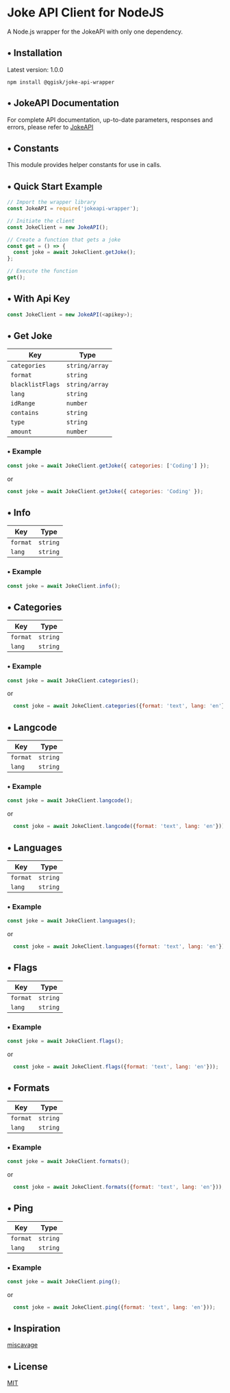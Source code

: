 # Joke API Client for NodeJS
A Node.js wrapper for the JokeAPI with only one dependency.

## • Installation

Latest version: 1.0.0

`npm install @qgisk/joke-api-wrapper`

## • JokeAPI Documentation

For complete API documentation, up-to-date parameters, responses and errors, please refer to [JokeAPI](https://jokeapi.dev)

## • Constants

This module provides helper constants for use in calls.

## • Quick Start Example

```javascript
// Import the wrapper library
const JokeAPI = require('jokeapi-wrapper');

// Initiate the client
const JokeClient = new JokeAPI();

// Create a function that gets a joke
const get = () => {
  const joke = await JokeClient.getJoke();
};

// Execute the function
get();
```

## • With Api Key

```javascript
const JokeClient = new JokeAPI(<apikey>);

```

## • Get Joke

| Key              | Type           |
| ---------------- | -------------- |
| `categories`     | `string/array` |
| `format`         | `string`       |
| `blacklistFlags` | `string/array` |
| `lang`           | `string`       |
| `idRange`        | `number`       |
| `contains`       | `string`       |
| `type`           | `string`       |
| `amount`         | `number`       |

### • Example

```javascript
const joke = await JokeClient.getJoke({ categories: ['Coding'] });
```

or

```javascript
const joke = await JokeClient.getJoke({ categories: 'Coding' });
```

## • Info

| Key      | Type     |
| -------- | -------- |
| `format` | `string` |
| `lang`   | `string` |

### • Example

```javascript
const joke = await JokeClient.info();
```

## • Categories

| Key      | Type     |
| -------- | -------- |
| `format` | `string` |
| `lang`   | `string` |

### • Example

```javascript
const joke = await JokeClient.categories();
```

or

```javascript
  const joke = await JokeClient.categories({format: 'text', lang: 'en'}));
```

## • Langcode

| Key      | Type     |
| -------- | -------- |
| `format` | `string` |
| `lang`   | `string` |

### • Example

```javascript
const joke = await JokeClient.langcode();
```

or

```javascript
  const joke = await JokeClient.langcode({format: 'text', lang: 'en'}));
```

## • Languages

| Key      | Type     |
| -------- | -------- |
| `format` | `string` |
| `lang`   | `string` |

### • Example

```javascript
const joke = await JokeClient.languages();
```

or

```javascript
  const joke = await JokeClient.languages({format: 'text', lang: 'en'}));
```

## • Flags

| Key      | Type     |
| -------- | -------- |
| `format` | `string` |
| `lang`   | `string` |

### • Example

```javascript
const joke = await JokeClient.flags();
```

or

```javascript
  const joke = await JokeClient.flags({format: 'text', lang: 'en'}));
```

## • Formats

| Key      | Type     |
| -------- | -------- |
| `format` | `string` |
| `lang`   | `string` |

### • Example

```javascript
const joke = await JokeClient.formats();
```

or

```javascript
  const joke = await JokeClient.formats({format: 'text', lang: 'en'}));
```

## • Ping

| Key      | Type     |
| -------- | -------- |
| `format` | `string` |
| `lang`   | `string` |

### • Example

```javascript
const joke = await JokeClient.ping();
```

or

```javascript
  const joke = await JokeClient.ping({format: 'text', lang: 'en'}));
```

## • Inspiration

[miscavage](https://github.com/miscavage/CoinGecko-API/)

## • License

[MIT](LICENSE)
